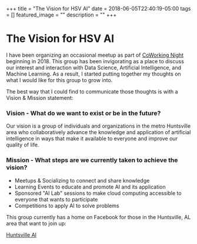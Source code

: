 +++
title =  "The Vision for HSV AI"
date = 2018-06-05T22:40:19-05:00
tags = []
featured_image = ""
description = ""
+++



# The Vision for HSV AI

I have been organizing an occasional meetup as part of [CoWorking Night](https://cwnflyer.com/) beginning in 2018. This group has been invigorating as a place to discuss our interest and interaction with Data Science, Artificial Intelligence, and Machine Learning. As a result, I started putting together my thoughts on what I would like for this group to grow into.

The best way that I could find to communicate those thoughts is with a Vision & Mission statement:

### Vision - What do we want to exist or be in the future?
Our vision is a group of individuals and organizations in the metro Huntsville area who collaboratively advance the knowledge and application of artificial intelligence in ways that make it available to everyone and improve our quality of life.

### Mission - What steps are we currently taken to achieve the vision?
  * Meetups & Socializing to connect and share knowledge
  * Learning Events to educate and promote AI and its application
  * Sponsored "AI Lab" sessions to make cloud computing accessible to everyone that wants to participate
  * Competitions to apply AI to solve problems

This group currently has a home on Facebook for those in the Huntsville, AL area that want to join up:

[Huntsville AI](https://www.facebook.com/groups/390465874745286/)
